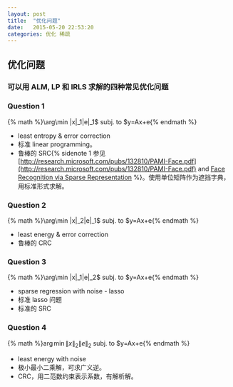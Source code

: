 ```yaml
---
layout: post
title:  "优化问题"
date:   2015-05-20 22:53:20
categories: 优化 稀疏
---
```

## 优化问题

###  可以用 ALM, LP 和 IRLS 求解的四种常见优化问题

### Question 1

{% math %}\arg\min \|x\|_1\|e\|_1$ subj. to $y=Ax+e{% endmath %}

+ least entropy & error correction
+ 标准 linear programming。
+ 鲁棒的 SRC{% sidenote 1  参见 [http://research.microsoft.com/pubs/132810/PAMI-Face.pdf](http://research.microsoft.com/pubs/132810/PAMI-Face.pdf) and [Face Recognition via Sparse Representation](http://perception.csl.illinois.edu/recognition/Home.html) %}。使用单位矩阵作为遮挡字典，用标准形式求解。

### Question 2

{% math %}\arg\min \|x\|_2\|e\|_1$ subj. to $y=Ax+e{% endmath %}

+ least energy & error correction
+ 鲁棒的 CRC

### Question 3

{% math %}\arg\min \|x\|_1\|e\|_2$ subj. to $y=Ax+e{% endmath %}

+ sparse regression with noise - lasso
+ 标准 lasso 问题
+ 标准的 SRC

### Question 4

{% math %}$\arg\min \|x\|_2\|e\|_2$ subj. to $y=Ax+e{% endmath %}

+ least energy with noise
+ 极小最小二乘解，可求广义逆。
+ CRC，用二范数约束表示系数，有解析解。